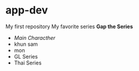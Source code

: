 # app-dev
My first repository
My favorite series **Gap the Series**
- *Main Characther*
- khun sam
- mon
- GL Series
- Thai Series
